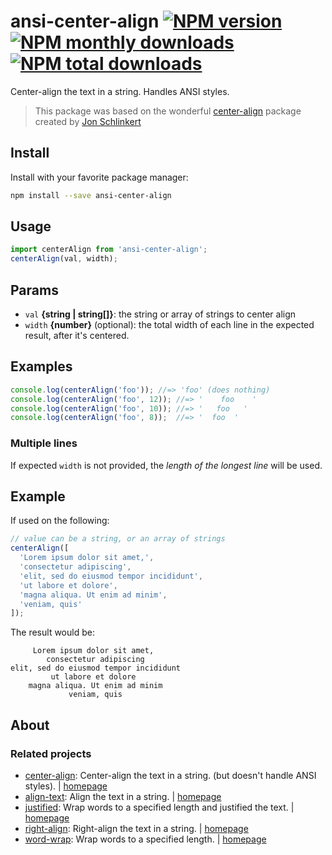 # ansi-center-align [![NPM version](https://img.shields.io/npm/v/ansi-center-align.svg?style=flat)](https://www.npmjs.com/package/ansi-center-align) [![NPM monthly downloads](https://img.shields.io/npm/dm/ansi-center-align.svg?style=flat)](https://npmjs.org/package/ansi-center-align) [![NPM total downloads](https://img.shields.io/npm/dt/ansi-center-align.svg?style=flat)](https://npmjs.org/package/ansi-center-align)

Center-align the text in a string. Handles ANSI styles.

> This package was based on the wonderful [center-align](https://github.com/jonschlinkert/center-align) package created by [Jon Schlinkert](https://github.com/jonschlinkert)

## Install

Install with your favorite package manager:

```sh
npm install --save ansi-center-align
```

## Usage

```js
import centerAlign from 'ansi-center-align';
centerAlign(val, width);
```

## Params

* `val` **{string | string[]}**: the string or array of strings to center align
* `width` **{number}** (optional): the total width of each line in the expected result, after it's centered.

## Examples

```js
console.log(centerAlign('foo')); //=> 'foo' (does nothing)
console.log(centerAlign('foo', 12)); //=> '    foo    '
console.log(centerAlign('foo', 10)); //=> '   foo   '
console.log(centerAlign('foo', 8));  //=> '  foo  '
```

### Multiple lines

If expected `width` is not provided, the _length of the longest line_ will be used.

## Example

If used on the following:

```js
// value can be a string, or an array of strings
centerAlign([
  'Lorem ipsum dolor sit amet,',
  'consectetur adipiscing',
  'elit, sed do eiusmod tempor incididunt',
  'ut labore et dolore',
  'magna aliqua. Ut enim ad minim',
  'veniam, quis'
]);
```

The result would be:

```text
     Lorem ipsum dolor sit amet,
        consectetur adipiscing
elit, sed do eiusmod tempor incididunt
         ut labore et dolore
    magna aliqua. Ut enim ad minim
             veniam, quis
```

## About

### Related projects

* [center-align](https://www.npmjs.com/package/center-align): Center-align the text in a string. (but doesn't handle ANSI styles). | [homepage](https://github.com/jonschlinkert/center-align "Center-align the text in a string.")
* [align-text](https://www.npmjs.com/package/align-text): Align the text in a string. | [homepage](https://github.com/jonschlinkert/align-text "Align the text in a string.")
* [justified](https://www.npmjs.com/package/justified): Wrap words to a specified length and justified the text. | [homepage](https://github.com/jonschlinkert/justified "Wrap words to a specified length and justified the text.")
* [right-align](https://www.npmjs.com/package/right-align): Right-align the text in a string. | [homepage](https://github.com/jonschlinkert/right-align "Right-align the text in a string.")
* [word-wrap](https://www.npmjs.com/package/word-wrap): Wrap words to a specified length. | [homepage](https://github.com/jonschlinkert/word-wrap "Wrap words to a specified length.")
